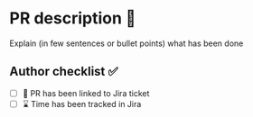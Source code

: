 # PR description :hammer:

Explain (in few sentences or bullet points) what has been done

## Author checklist :white_check_mark:

- [ ] :ticket: PR has been linked to Jira ticket
- [ ] :hourglass: Time has been tracked in Jira
